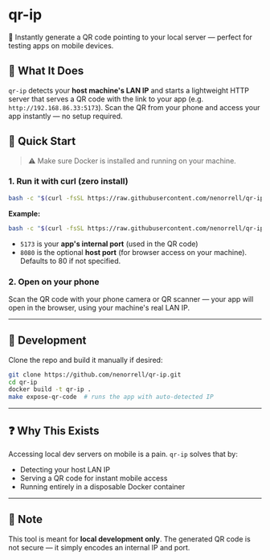 # qr-ip

📡 Instantly generate a QR code pointing to your local server — perfect for testing apps on mobile devices.

## 🧠 What It Does

`qr-ip` detects your **host machine's LAN IP** and starts a lightweight HTTP server that serves a QR code with the link to your app (e.g. `http://192.168.86.33:5173`). Scan the QR from your phone and access your app instantly — no setup required.

## 🚀 Quick Start

> ⚠️ Make sure Docker is installed and running on your machine.

### 1. Run it with curl (zero install)

```bash
bash -c "$(curl -fsSL https://raw.githubusercontent.com/nenorrell/qr-ip/main/run.sh)" <app-port> <exposed-port>
```

**Example:**

```bash
bash -c "$(curl -fsSL https://raw.githubusercontent.com/nenorrell/qr-ip/main/run.sh)" 5173 8080
```

* `5173` is your **app's internal port** (used in the QR code)
* `8080` is the optional **host port** (for browser access on your machine). Defaults to 80 if not specified.

### 2. Open on your phone

Scan the QR code with your phone camera or QR scanner — your app will open in the browser, using your machine's real LAN IP.

---

## 💠 Development

Clone the repo and build it manually if desired:

```bash
git clone https://github.com/nenorrell/qr-ip.git
cd qr-ip
docker build -t qr-ip .
make expose-qr-code  # runs the app with auto-detected IP
```

---

## ❓ Why This Exists

Accessing local dev servers on mobile is a pain. `qr-ip` solves that by:

* Detecting your host LAN IP
* Serving a QR code for instant mobile access
* Running entirely in a disposable Docker container

---

## 🔐 Note

This tool is meant for **local development only**. The generated QR code is not secure — it simply encodes an internal IP and port.
